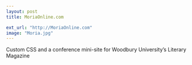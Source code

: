 ```yaml
---
layout: post
title: MoriaOnline.com

ext_url: "http://MoriaOnline.com"
image: "Moria.jpg"
---
```


Custom CSS and a conference mini-site for Woodbury University’s Literary Magazine